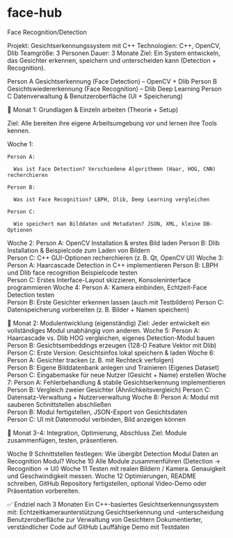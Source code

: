 # face-hub
Face Recognition/Detection

Projekt: Gesichtserkennungssystem mit C++
Technologien: C++, OpenCV, Dlib
Teamgröße: 3 Personen
Dauer: 3 Monate
Ziel: Ein System entwickeln, das Gesichter erkennen, speichern und unterscheiden kann (Detection + Recognition).

Person A	Gesichtserkennung (Face Detection) – OpenCV + Dlib
Person B	Gesichtswiedererkennung (Face Recognition) – Dlib Deep Learning
Person C	Datenverwaltung & Benutzeroberfläche (UI + Speicherung)

📅 Monat 1: Grundlagen & Einzeln arbeiten (Theorie + Setup)

Ziel: Alle bereiten ihre eigene Arbeitsumgebung vor und lernen ihre Tools kennen.
  
  Woche 1:
   
    Person A:
    
      Was ist Face Detection? Verschiedene Algorithmen (Haar, HOG, CNN) recherchieren	
    
    Person B:
    
      Was ist Face Recognition? LBPH, Dlib, Deep Learning vergleichen	
    
    Person C:
    
      Wie speichert man Bilddaten und Metadaten? JSON, XML, kleine DB-Optionen

Woche 2:
  Person A:
    OpenCV Installation & erstes Bild laden
  Person B:
    Dlib Installation & Beispielcode zum Laden von Bildern	
  Person C:
    C++ GUI-Optionen recherchieren (z. B. Qt, OpenCV UI)
Woche 3:
  Person A:
    Haarcascade Detection in C++ implementieren	
  Person B:
    LBPH und Dlib face recognition Beispielcode testen	
  Person C:
    Erstes Interface-Layout skizzieren, Konsoleninterface programmieren
Woche 4:
  Person A:
    Kamera einbinden, Echtzeit-Face Detection testen	
  Person B:
    Erste Gesichter erkennen lassen (auch mit Testbildern)
  Person C:
    Datenspeicherung vorbereiten (z. B. Bilder + Namen speichern)


📅 Monat 2: Modulentwicklung (eigenständig)
Ziel: Jeder entwickelt ein vollständiges Modul unabhängig vom anderen.
  Woche 5:
    Person A:
      Haarcascade vs. Dlib HOG vergleichen, eigenes Detection-Modul bauen		
    Person B:
      Gesichtsembeddings erzeugen (128-D Feature Vektor mit Dlib)		
    Person C:
      Erste Version: Gesichtsinfos lokal speichern & laden
Woche 6:
  Person A:
    Gesichter tracken (z. B. mit Rechteck verfolgen)	
  Person B:
    Eigene Bilddatenbank anlegen und Trainieren (Eigenes Dataset)	
  Person C:
    Eingabemaske für neue Nutzer (Gesicht + Name) erstellen
Woche 7:
  Person A:
    Fehlerbehandlung & stabile Gesichtserkennung implementieren	
  Person B:
    Vergleich zweier Gesichter (Ähnlichkeitsvergleich)
  Person C:
    Datensatz-Verwaltung + Nutzerverwaltung
Woche 8:
  Person A:
    Modul mit sauberen Schnittstellen abschließen	
  Person B:
    Modul fertigstellen, JSON-Export von Gesichtsdaten	
  Person C:
    UI mit Datenmodul verbinden, Bild anzeigen können

📅 Monat 3-4: Integration, Optimierung, Abschluss
Ziel: Module zusammenfügen, testen, präsentieren.

Woche 9	  Schnittstellen festlegen: Wie übergibt Detection Modul Daten an Recognition Modul?
Woche 10	Alle Module zusammenführen (Detection → Recognition → UI)
Woche 11	Testen mit realen Bildern / Kamera. Genauigkeit und Geschwindigkeit messen.
Woche 12	Optimierungen, README schreiben, GitHub Repository fertigstellen, optional Video-Demo oder Präsentation vorbereiten.


✅ Endziel nach 3 Monaten
Ein C++-basiertes Gesichtserkennungssystem mit:
Echtzeitkameraunterstützung
Gesichtserkennung und -unterscheidung
Benutzeroberfläche zur Verwaltung von Gesichtern
Dokumentierter, verständlicher Code auf GitHub
Lauffähige Demo mit Testdaten
